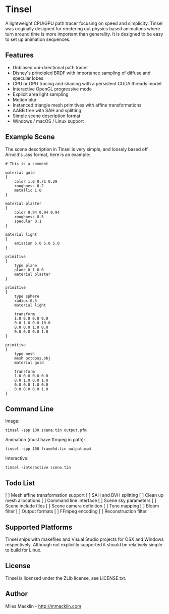 Tinsel
======

A lightweight CPU/GPU path tracer focusing on speed and simplicity. Tinsel was
originally designed for rendering out physics based animations where turn around
time is more important than generality. It is designed to be easy to set up
animation sequences.

Features
--------

- Unbiased uni-directional path tracer
- Disney's principled BRDF with importance sampling of diffuse and specular lobes
- CPU or GPU tracing and shading with a persistent CUDA threads model
- Interactive OpenGL progressive mode
- Explicit area light sampling
- Motion blur
- Instanced triangle mesh primitives with affine transformations
- AABB tree with SAH and splitting
- Simple scene description format
- Windows / macOS / Linux support

Example Scene
-------------

The scene description in Tinsel is very simple, and loosely based off Arnold's .ass format,
here is an example:

```
# This is a comment

material gold
{
	color 1.0 0.71 0.29
	roughness 0.2
	metallic 1.0	
}

material plaster
{
	color 0.94 0.94 0.94
	roughness 0.5
	specular 0.1
}

material light
{
	emission 5.0 5.0 5.0
}

primitive
{
	type plane
	plane 0 1 0 0
	material plaster
}

primitive
{
	type sphere
	radius 0.5
	material light

	transform
	1.0 0.0 0.0 0.0
	0.0 1.0 0.0 10.0
	0.0 0.0 1.0 0.0
	0.0 0.0 0.0 1.0
}

primitive
{
	type mesh
	mesh octopus.obj
	material gold

	transform
	1.0 0.0 0.0 0.0
	0.0 1.0 0.0 1.0
	0.0 0.0 1.0 0.0
	0.0 0.0 0.0 1.0
}

```

Command Line
------------

Image:

```
tinsel -spp 100 scene.tin output.pfm
```

Animation (must have ffmpeg in path):

```
tinsel -spp 100 frame%d.tin output.mp4
```

Interactive:

```
tinsel -interactive scene.tin
```

Todo List
---------

[ ] Mesh affine transformation support
[ ] SAH and BVH splitting
[ ] Clean up mesh allocations
[ ] Command line interface
[ ] Scene sky parameters
[ ] Scene include files
[ ] Scene camera definition
[ ] Tone mapping
[ ] Bloom filter
[ ] Output formats
[ ] FFmpeg encoding
[ ] Reconstruction filter

Supported Platforms
-------------------

Tinsel ships with makefiles and Visual Studio projects for OSX and Windows respectively. Although not explicitly supported it should be relatively simple to build for Linux.

License
-------

Tinsel is licensed under the ZLib license, see LICENSE.txt.

Author
------

Miles Macklin - http://mmacklin.com